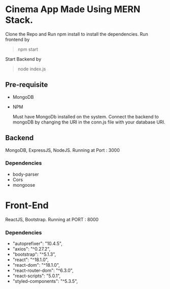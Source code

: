# Cinema App Made Using MERN Stack.

Clone the Repo and Run npm install to install the dependencies.
Run frontend by

> npm start

Start Backend by

> node index.js

## Pre-requisite

- MongoDB
- NPM

  Must have MongoDb installed on the system.
  Connect the backend to mongoDB by changing the URI in the conn.js file with your database URI.

## Backend

MongoDB, ExpressJS, NodeJS.
Running at Port : 3000

### Dependencies

- body-parser
- Cors
- mongoose

# Front-End

ReactJS, Bootstrap.
Running at PORT : 8000

### Dependencies

- "autoprefixer": "10.4.5",
- "axios": "^0.27.2",
- "bootstrap": "^5.1.3",
- "react": "^18.1.0",
- "react-dom": "^18.1.0",
- "react-router-dom": "^6.3.0",
- "react-scripts": "5.0.1",
- "styled-components": "^5.3.5",
